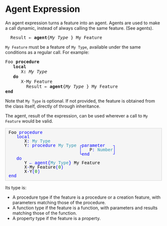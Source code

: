 # Agent Expression

An agent expression turns a feature into an agent. Agents are used to make a call dynamic, instead of always calling the same feature. (See agents).

<pre>
&nbsp;&nbsp;Result&nbsp;&#8592;&nbsp;<b>agent</b>{<i>My&nbsp;Type&nbsp;</i>}&nbsp;My&nbsp;Feature
</pre>
    
`My Feature` must be a feature of `My Type`, available under the same conditions as a regular call. For example:

<pre>
Foo&nbsp;<b>procedure</b>
&nbsp;&nbsp;&nbsp;<b>local</b>
&nbsp;&nbsp;&nbsp;&nbsp;&nbsp;&nbsp;X<b>:&nbsp;</b><i>My&nbsp;Type</i>
&nbsp;&nbsp;&nbsp;<b>do</b>
&nbsp;&nbsp;&nbsp;&nbsp;&nbsp;&nbsp;X&#183;My&nbsp;Feature
&nbsp;&nbsp;&nbsp;&nbsp;&nbsp;&nbsp;&nbsp;&nbsp;Result&nbsp;&#8592;&nbsp;<b>agent</b>{<i>My&nbsp;Type&nbsp;</i>}&nbsp;My&nbsp;Feature
<b>end</b>
</pre>

Note that `My Type` is optional. If not provided, the feature is obtained from the class itself, directly of through inheritance.

The agent, result of the expression, can be used wherever a call to `My Feature` would be valid. 
<div style="margin-top: 10px; line-height:0; background-color:whitesmoke; border-style:solid; border-color: lightgray; border-width: thin; font-family: Courier">
<div style="margin-left: 10px">
<br/>
<p><span style="color: #000000">Foo&nbsp;</span><span style="color: #0000FF">procedure</span></p>
<p><span style="color: #000000">&nbsp;&nbsp;&nbsp;</span><span style="color: #0000FF">local</span></p>
<p><span style="color: #000000">&nbsp;&nbsp;&nbsp;&nbsp;&nbsp;&nbsp;X</span><span style="color: #0000FF">:&nbsp;</span><span style="color: #2B91AF">My&nbsp;Type</span></p>
<p><span style="color: #000000">&nbsp;&nbsp;&nbsp;&nbsp;&nbsp;&nbsp;Y</span><span style="color: #0000FF">:&nbsp;procedure&nbsp;</span><span style="color: #2B91AF">My&nbsp;Type&nbsp;</span><span style="color: #0000FF">&#9484;</span><span style="color: #0000FF">parameter&nbsp;&nbsp;&nbsp;</span><span style="color: #0000FF">&#9488;</span></p>
<p><span style="color: #000000">&nbsp;&nbsp;&nbsp;&nbsp;&nbsp;&nbsp;&nbsp;&nbsp;&nbsp;&nbsp;&nbsp;&nbsp;&nbsp;&nbsp;&nbsp;&nbsp;&nbsp;&nbsp;&nbsp;&nbsp;&nbsp;&nbsp;&nbsp;&nbsp;&nbsp;&nbsp;&nbsp;</span><span style="color: #0000FF">&#9474;&nbsp;&nbsp;&nbsp;</span><span style="color: #000000">P</span><span style="color: #0000FF">:&nbsp;</span><span style="color: #2B91AF">Number</span><span style="color: #0000FF">&#9474;</span></p>
<p><span style="color: #000000">&nbsp;&nbsp;&nbsp;&nbsp;&nbsp;&nbsp;&nbsp;&nbsp;&nbsp;&nbsp;&nbsp;&nbsp;&nbsp;&nbsp;&nbsp;&nbsp;&nbsp;&nbsp;&nbsp;&nbsp;&nbsp;&nbsp;&nbsp;&nbsp;&nbsp;&nbsp;&nbsp;</span><span style="color: #0000FF">&#9492;</span><span style="color: #0000FF">end&nbsp;&nbsp;&nbsp;&nbsp;&nbsp;&nbsp;&nbsp;&nbsp;&nbsp;</span><span style="color: #0000FF">&#9496;</span></p>
<p><span style="color: #000000">&nbsp;&nbsp;&nbsp;</span><span style="color: #0000FF">do</span></p>
<p><span style="color: #000000">&nbsp;&nbsp;&nbsp;&nbsp;&nbsp;&nbsp;Y&nbsp;</span><span style="color: #0000FF">&#8592;&nbsp;</span><span style="color: #0000FF">agent</span><span style="color: #0000FF">{</span><span style="color: #2B91AF">My&nbsp;Type</span><span style="color: #0000FF">}&nbsp;</span><span style="color: #000000">My&nbsp;Feature</span></p>
<p><span style="color: #000000">&nbsp;&nbsp;&nbsp;&nbsp;&nbsp;&nbsp;X</span><span style="color: #0000FF">&#183;</span><span style="color: #000000">My&nbsp;Feature</span><span style="color: #0000FF">(</span><span style="color: #008000">0</span><span style="color: #0000FF">)</span></p>
<p><span style="color: #000000">&nbsp;&nbsp;&nbsp;&nbsp;&nbsp;&nbsp;X</span><span style="color: #0000FF">&#183;</span><span style="color: #000000">Y</span><span style="color: #0000FF">(</span><span style="color: #008000">0</span><span style="color: #0000FF">)</span></p>
<p><span style="color: #000000"></span><span style="color: #0000FF">end</span></p>
<br/>
</div>
</div>
    
Its type is:

+ A procedure type if the feature is a procedure or a creation feature, with parameters matching those of the procedure.
+ A function type if the feature is a function, with parameters and results matching those of the function.
+ A property type if the feature is a property.

 
 